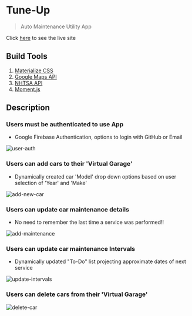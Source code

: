 # Tune-Up

> Auto Maintenance Utility App

Click [here](https://benrgarcia.github.io/Tune-Up/) to see the live site

## Build Tools

1. [Materialize CSS](http://materializecss.com/)
2. [Google Maps API](https://developers.google.com/maps/documentation/)
3. [NHTSA API](https://vpic.nhtsa.dot.gov/api/)
4. [Moment.js](https://momentjs.com/)

## Description

### Users must be authenticated to use App

* Google Firebase Authentication, options to login with GitHub or Email

![user-auth](https://user-images.githubusercontent.com/26657982/38561368-dff7125e-3ca5-11e8-85fd-4bc55a85606b.gif)

### Users can add cars to their 'Virtual Garage'

* Dynamically created car 'Model' drop down options based on user selection of 'Year' and 'Make'

![add-new-car](https://user-images.githubusercontent.com/26657982/38561365-dfba79de-3ca5-11e8-9953-91bc06f02a11.gif)

### Users can update car maintenance details

* No need to remember the last time a service was performed!!

![add-maintenance](https://user-images.githubusercontent.com/26657982/38561364-dfac42c4-3ca5-11e8-8041-71cf758a5e41.gif)

### Users can update car maintenance Intervals

* Dynamically updated "To-Do" list projecting approximate dates of next service

![update-intervals](https://user-images.githubusercontent.com/26657982/38561367-dfdfc9d2-3ca5-11e8-99fa-91b73c8f321c.gif)

### Users can delete cars from their 'Virtual Garage'

![delete-car](https://user-images.githubusercontent.com/26657982/38561366-dfcbb384-3ca5-11e8-9301-6e96b6cdc20b.gif)